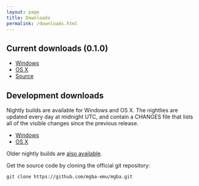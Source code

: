 ```yaml
---
layout: page
title: Downloads
permalink: /downloads.html
---
```


Current downloads (0.1.0)
-------------------------

* [Windows](https://endrift.com/files/mgba/mGBA-0.1.0-win32.7z)
* [OS X](https://endrift.com/files/mgba/mGBA-0.1.0-osx.zip)
* [Source](https://github.com/mgba-emu/mgba/archive/0.1.0.tar.gz)

Development downloads
---------------------

Nightly builds are available for Windows and OS X. The nightlies are updated every day at midnight UTC, and contain a CHANGES file that lists all of the visible changes since the previous release.

* [Windows](https://endrift.com/mgba/nightlies/mGBA-nightly-win32-latest.tar.gz)
* [OS X](https://endrift.com/mgba/nightlies/mGBA-nightly-osx-latest.tar.gz)

Older nightly builds are [also available](https://endrift.com/mgba/nightlies/).

Get the source code by cloning the official git repository:

    git clone https://github.com/mgba-emu/mgba.git
